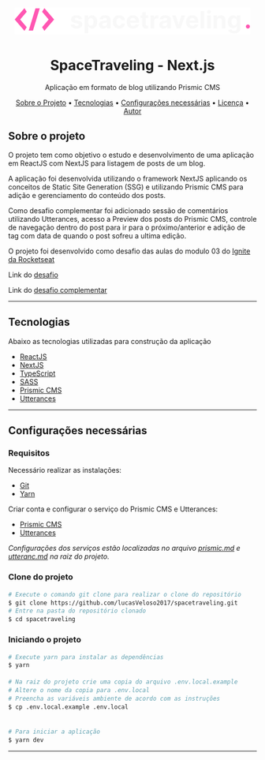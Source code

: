 <h1 align="center">
  <img alt="Logo" src="./public/logo.svg" alt="SpaceTraveling">
</h1>

<h1 align="center">
    SpaceTraveling - Next.js
</h1>
<p align="center">Aplicação em formato de blog utilizando Prismic CMS</p>


<p align="center">
 <a href="#sobre-o-projeto">Sobre o Projeto</a> •
 <a href="#tecnologias">Tecnologias</a> •
 <a href="#configurações-necessárias">Configurações necessárias</a> •
 <a href="#licença">Licença</a> •
 <a href="#autor">Autor</a>
</p>

## Sobre o projeto

O projeto tem como objetivo o estudo e desenvolvimento de uma aplicação em ReactJS com NextJS para listagem de posts de um blog.

A aplicação foi desenvolvida utilizando o framework NextJS aplicando os conceitos de Static Site Generation (SSG) e utilizando Prismic CMS para adição e gerenciamento do conteúdo dos posts.

Como desafio complementar foi adicionado sessão de comentários utilizando Utterances, acesso a Preview dos posts do Prismic CMS, controle de navegação dentro do post para ir para o próximo/anterior e adição de tag com data de quando o post sofreu a ultima edição.

O projeto foi desenvolvido como desafio das aulas do modulo 03 do [Ignite da Rocketseat](https://rocketseat.com.br/)

Link do [desafio](https://www.notion.so/Desafio-01-Criando-um-projeto-do-zero-b1a3645d286b4eec93f5f1f5476d0ff7)

Link do [desafio complementar](https://www.notion.so/Desafio-02-Adicionando-features-ao-blog-d466866c02544c79bbada9717c033d0a)

---

## Tecnologias

Abaixo as tecnologias utilizadas para construção da aplicação

- [ReactJS](https://reactjs.org/)
- [NextJS](https://nextjs.org/)
- [TypeScript](https://www.typescriptlang.org/)
- [SASS](https://sass-lang.com/)
- [Prismic CMS](https://prismic.io/)
- [Utterances](https://utteranc.es/)

---

## Configurações necessárias

### **Requisitos**

Necessário realizar as instalações:

- [Git](https://git-scm.com/)
- [Yarn](https://classic.yarnpkg.com)

Criar conta e configurar o serviço do Prismic CMS e Utterances:

- [Prismic CMS](https://prismic.io/)
- [Utterances](https://utteranc.es/)

*Configurações dos serviços estão localizadas no arquivo [prismic.md](./prismic.md) e [utteranc.md](./utteranc.md) na raiz do projeto.*

### **Clone do projeto**

```bash
# Execute o comando git clone para realizar o clone do repositório
$ git clone https://github.com/lucasVeloso2017/spacetraveling.git
# Entre na pasta do repositório clonado
$ cd spacetraveling
```

### **Iniciando o projeto**

```bash
# Execute yarn para instalar as dependências
$ yarn

# Na raiz do projeto crie uma copia do arquivo .env.local.example
# Altere o nome da copia para .env.local
# Preencha as variáveis ambiente de acordo com as instruções
$ cp .env.local.example .env.local


# Para iniciar a aplicação
$ yarn dev

```

---

